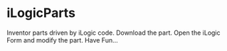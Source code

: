 # iLogicParts
Inventor parts driven by iLogic code.
Download the part. 
Open the iLogic Form and modify the part.
Have Fun...
